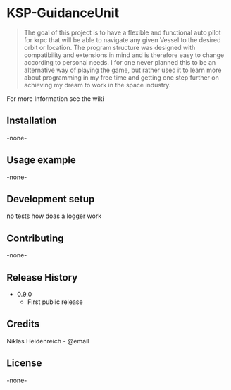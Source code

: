 # KSP-GuidanceUnit
> The goal of this project is to have a flexible and functional auto pilot for krpc that will be able to navigate any given Vessel to the desired orbit or location. The program structure was designed with compatibility and extensions in mind and is therefore easy to change according to personal needs. 
I for one never planned this to be an alternative way of playing the game, but rather used it to learn more about programming in my free time and getting one step further on achieving my dream to work in the space industry. 
<p>

For more Information see the wiki
## Installation
 -none-
## Usage example
 -none-
## Development setup
no tests
how doas a logger work

## Contributing
 -none-
## Release History
* 0.9.0
    * First public release
## Credits
Niklas Heidenreich - @email

## License
-none-
